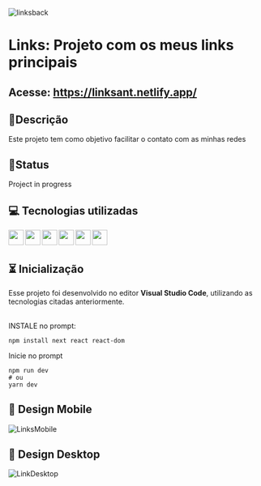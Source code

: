 ![linksback](https://github.com/YuriSantiag/Meus-Links/assets/107895723/969b4a78-27f3-43e7-b65f-c67b8de54824)

# Links: Projeto com os meus links principais

## Acesse: https://linksant.netlify.app/


## 📖Descrição

Este projeto tem como objetivo facilitar o contato com as minhas redes

## 👾Status

Project in progress

## 💻 Tecnologias utilizadas

<div align="center">

<img align="left" height="30" width="30" src="https://cdn.jsdelivr.net/gh/devicons/devicon/icons/html5/html5-original-wordmark.svg" />

<img align="left" height="30" width="30" src="https://cdn.jsdelivr.net/gh/devicons/devicon/icons/tailwindcss/tailwindcss-original-wordmark.svg" />

<img align="left" height="30" width="30" src="https://cdn.jsdelivr.net/gh/devicons/devicon/icons/javascript/javascript-original.svg" />

<img align="left" height="30" width="30" src="https://cdn.jsdelivr.net/gh/devicons/devicon/icons/nextjs/nextjs-original.svg" />

<img align="left" height="30" width="30" src="https://cdn.jsdelivr.net/gh/devicons/devicon/icons/react/react-original.svg" />

<img align="left" height="30" width="30" src="https://cdn.jsdelivr.net/gh/devicons/devicon/icons/vscode/vscode-original.svg" />
          
          
</div>
<br/><br/>
          
## ⏳ Inicialização 
Esse projeto foi desenvolvido no editor **Visual Studio Code**, utilizando as tecnologias citadas anteriormente. <br><br>

INSTALE no prompt:

```
npm install next react react-dom

```

Inicie no prompt

```
npm run dev
# ou
yarn dev
```

## 🎨 Design Mobile
![LinksMobile](https://github.com/YuriSantiag/Meus-Links/assets/107895723/c6de3300-9111-42ce-96cd-674210458309)
## 🎨 Design Desktop
![LinkDesktop](https://github.com/YuriSantiag/Meus-Links/assets/107895723/e5f88b98-5724-4a94-a1a4-be01a4620d07)

